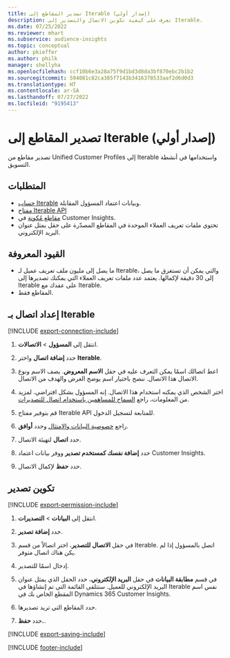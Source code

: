 ```yaml
---
title: تصدير المقاطع إلى Iterable (إصدار أولي)
description: تعرف على كيفية تكوين الاتصال والتصدير إلى Iterable.
ms.date: 07/25/2022
ms.reviewer: mhart
ms.subservice: audience-insights
ms.topic: conceptual
author: pkieffer
ms.author: philk
manager: shellyha
ms.openlocfilehash: ccf10b6e3a28a75f9d1bd3d8da3bf870ebc2b1b2
ms.sourcegitcommit: 594081c82ca385f7143b3416378533aaf2d6d0d3
ms.translationtype: HT
ms.contentlocale: ar-SA
ms.lasthandoff: 07/27/2022
ms.locfileid: "9195413"
---
```

# <a name="export-segments-to-iterable-preview"></a>تصدير المقاطع إلى Iterable (إصدار أولي)

تصدير مقاطع من Unified Customer Profiles إلى Iterable واستخدامها في أنشطة التسويق.

## <a name="prerequisites"></a>المتطلبات

- [حساب Iterable](https://iterable.com/) وبيانات اعتماد المسؤول المقابلة.
- [مفتاح Iterable API](https://support.iterable.com/hc/en-us/articles/360043464871)
- [مقاطع مُكونة](segments.md) في Customer Insights.
- تحتوي ملفات تعريف العملاء الموحدة في المقاطع المصدّرة على حقل يمثل عنوان البريد الإلكتروني.

## <a name="known-limitations"></a>القيود المعروفة

- ما يصل إلى مليون ملف تعريف عميل لـ Iterable، والتي يمكن أن تستغرق ما يصل إلى 30 دقيقة لإكمالها. يعتمد عدد ملفات تعريف العملاء التي يمكنك تصديرها إلى Iterable على عقدك مع Iterable.
- المقاطع فقط.

## <a name="set-up-connection-to-iterable"></a>إعداد اتصال بـ Iterable

[!INCLUDE [export-connection-include](includes/export-connection-admn.md)]

1. انتقل إلى **المسؤول** > **الاتصالات**.

1. حدد **إضافة اتصال** واختر **Iterable**.

1. اعط اتصالك اسمًا يمكن التعرف عليه في حقل **الاسم المعروض**. يصف الاسم ونوع الاتصال هذا الاتصال. ننصح باختيار اسم يوضح الغرض والهدف من الاتصال.

1. اختر الشخص الذي يمكنه استخدام هذا الاتصال. إنه المسؤول بشكل افتراضي. لمزيد من المعلومات، راجع [السماح للمساهمين باستخدام اتصال للتصديرات](connections.md#allow-contributors-to-use-a-connection-for-exports).

1. قم بتوفير مفتاح Iterable API للمتابعة لتسجيل الدخول.

1. راجع [خصوصية البيانات والامتثال](connections.md#data-privacy-and-compliance) وحدد **أوافق**.

1. حدد **اتصال** لتهيئة الاتصال.

1. حدد **إضافة نفسك كمستخدم تصدير** ووفر بيانات اعتماد Customer Insights.

1. حدد **حفظ** لإكمال الاتصال.

## <a name="configure-an-export"></a>تكوين تصدير

[!INCLUDE [export-permission-include](includes/export-permission.md)]

1. انتقل إلى **البيانات** > **التصديرات**.

1. حدد **إضافة تصدير**.

1. في حقل **الاتصال للتصدير**، اختر اتصالاً من قسم Iterable. اتصل بالمسؤول إذا لم يكن هناك اتصال متوفر.

1. إدخال اسمًا للتصدير.

1. في قسم **مطابقة البيانات** في حقل **البريد الإلكتروني**، حدد الحقل الذي يمثل عنوان البريد الإلكتروني للعميل. ستتلقى القائمة التي تم إنشاؤها في Iterable نفس اسم المقطع الخاص بك في Dynamics 365 Customer Insights.

1. حدد المقاطع التي تريد تصديرها.

1. حدد **حفظ.**.

[!INCLUDE [export-saving-include](includes/export-saving.md)]

[!INCLUDE [footer-include](includes/footer-banner.md)]

